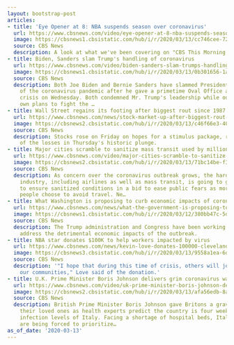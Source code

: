 ```yaml
---
layout: bootstrap-post
articles:
- title: 'Eye Opener at 8: NBA suspends season over coronavirus'
  url: https://www.cbsnews.com/video/eye-opener-at-8-nba-suspends-season-over-coronavirus/
  image: https://cbsnews1.cbsistatic.com/hub/i/r/2020/03/13/cc746cee-7274-4d6b-b18b-a60a40dcf9c6/thumbnail/1200x630/d272e710881ea4891642916c12ad418f/cbsn-fusion-eye-opener-at-8-nba-suspends-season-over-coronavirus-thumbnail-456125-640x360.jpg
  source: CBS News
  description: A look at what we've been covering on "CBS This Morning."
- title: Biden, Sanders slam Trump's handling of coronavirus
  url: https://www.cbsnews.com/video/biden-sanders-slam-trumps-handling-of-coronavirus/
  image: https://cbsnews1.cbsistatic.com/hub/i/r/2020/03/13/0b301656-1ad6-423f-8733-715008a31c3d/thumbnail/1200x630/5e96d7f374c523f1471707ef2211c2a0/cbsn-fusion-biden-sanders-slam-trumps-handling-of-coronavirus-thumbnail-456112-640x360.jpg
  source: CBS News
  description: Both Joe Biden and Bernie Sanders have slammed President Trump's handling
    of the coronavirus pandemic after he gave a primetime Oval Office address on the
    crisis on Wednesday. Both condemned Mr. Trump's leadership while outlining their
    own plans to fight the …
- title: Wall Street regains its footing after biggest rout since 1987
  url: https://www.cbsnews.com/news/stock-market-up-after-biggest-rout-since-1987-2020-03-13/
  image: https://cbsnews2.cbsistatic.com/hub/i/r/2020/03/13/c46f66e3-4071-46d5-beda-11c48b506b53/thumbnail/1200x630/fc6138ad06131f845fae976bedda162f/rts35udd.jpg
  source: CBS News
  description: Stocks rose on Friday on hopes for a stimulus package, reversing some
    of the losses in Thursday's historic plunge.
- title: Major cities scramble to sanitize mass transit used by millions of Americans
  url: https://www.cbsnews.com/video/major-cities-scramble-to-sanitize-mass-transit-used-by-millions-of-americans/
  image: https://cbsnews2.cbsistatic.com/hub/i/r/2020/03/13/71bc14be-f323-46e7-8200-e5f3de613deb/thumbnail/1200x630/33ad844611962dd06cdb743ab11786ee/cbsn-fusion-major-cities-scramble-to-sanitize-mass-transit-used-by-millions-of-americans-thumbnail-456109-640x360.jpg
  source: CBS News
  description: As concern over the coronavirus outbreak grows, the hard-hit travel
    industry, including airlines as well as mass transit, is going to great lengths
    to ensure sanitized conditions in a bid to ease public fears as more and more
    people choose to avoid travel. Ne…
- title: What Washington is proposing to curb economic impacts of coronavirus
  url: https://www.cbsnews.com/news/what-the-government-is-proposing-to-head-off-economic-impacts-of-coronavirus/
  image: https://cbsnews1.cbsistatic.com/hub/i/r/2020/03/12/380bb47c-5dc5-4693-a39a-ffbff74f02f8/thumbnail/1200x630/dc24ea7fb42063973a1efc00fc2a97e4/gettyimages-1206287143.jpg
  source: CBS News
  description: The Trump administration and Congress have been working on a bill to
    address the detrimental economic impacts of the outbreak.
- title: NBA star donates $100K to help workers impacted by virus
  url: https://www.cbsnews.com/news/kevin-love-donates-100000-cleveland-cavaliers-workers-coronavirus-nba/
  image: https://cbsnews3.cbsistatic.com/hub/i/r/2020/03/13/9558a1ea-6d6f-4c16-94a2-9836dc06dbea/thumbnail/1200x630/b265932a12b223d259f3a7b9d41ffc59/gettyimages-1039451098.jpg
  source: CBS News
  description: '"I hope that during this time of crisis, others will join me in supporting
    our communities," Love said of the donation.'
- title: U.K. Prime Minister Boris Johnson delivers grim coronavirus warning
  url: https://www.cbsnews.com/video/uk-prime-minister-boris-johnson-delivers-grim-coronavirus-warning/
  image: https://cbsnews2.cbsistatic.com/hub/i/r/2020/03/13/afa56edb-8a80-4340-97fd-db1b945e4fbb/thumbnail/1200x630/a45e616ee0d50ccc0bbecb260b5df96e/cbsn-fusion-uk-prime-minister-boris-johnson-delivers-grim-coronavirus-warning-thumbnail-456101-640x360.jpg
  source: CBS News
  description: British Prime Minister Boris Johnson gave Britons a grave warning about
    their loved ones as health experts predict the country is four weeks from the
    infection levels of Italy. Facing a shortage of hospital beds, Italian doctors
    are being forced to prioritize…
as_of_date: '2020-03-13'
---
```


